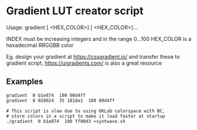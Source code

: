 Gradient LUT creator script
===========================

Usage: gradient [<INDEX> <HEX_COLOR>] [<INDEX> <HEX_COLOR>]...


INDEX       must be increasing integers and in the range 0...100
HEX_COLOR   is a hexadecimal RRGGBB color 




Eg. design your gradient at https://cssgradient.io/ and transfer these to gradient script, https://uigradients.com/ is also a great resource


Examples
--------
```
gradient  0 b1e874  100 00d4ff
gradient  0 020024  35 1818a1  100 00d4ff

# This script is slow due to using OKLab colorspace with BC,
# store colors in a script to make it load faster at startup
./gradient  0 b1e874  100 ff00d3 >syntwave.sh
```

